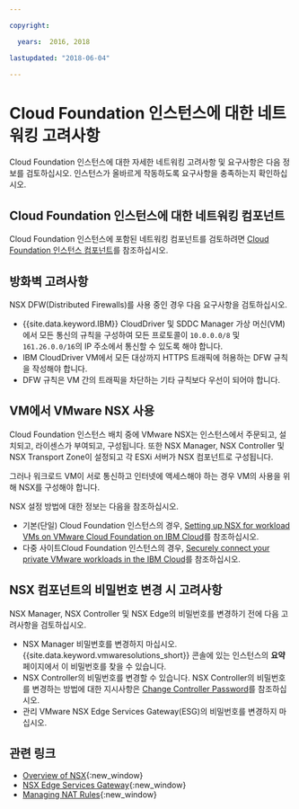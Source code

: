 ```yaml
---

copyright:

  years:  2016, 2018

lastupdated: "2018-06-04"

---
```


# Cloud Foundation 인스턴스에 대한 네트워킹 고려사항

Cloud Foundation 인스턴스에 대한 자세한 네트워킹 고려사항 및 요구사항은 다음 정보를 검토하십시오. 인스턴스가 올바르게 작동하도록 요구사항을 충족하는지 확인하십시오.

## Cloud Foundation 인스턴스에 대한 네트워킹 컴포넌트

Cloud Foundation 인스턴스에 포함된 네트워킹 컴포넌트를 검토하려면 [Cloud Foundation 인스턴스 컴포넌트](sd_cloudfoundationoverview.html#cloud-foundation-instance-components)를 참조하십시오.

## 방화벽 고려사항

NSX DFW(Distributed Firewalls)를 사용 중인 경우 다음 요구사항을 검토하십시오.
* {{site.data.keyword.IBM}} CloudDriver 및 SDDC Manager 가상 머신(VM)에서 모든 통신의 규칙을 구성하여 모든 프로토콜이 `10.0.0.0/8` 및 `161.26.0.0/16`의 IP 주소에서 통신할 수 있도록 해야 합니다.
* IBM CloudDriver VM에서 모든 대상까지 HTTPS 트래픽에 허용하는 DFW 규칙을 작성해야 합니다.
* DFW 규칙은 VM 간의 트래픽을 차단하는 기타 규칙보다 우선이 되어야 합니다.

## VM에서 VMware NSX 사용

Cloud Foundation 인스턴스 배치 중에 VMware NSX는 인스턴스에서 주문되고, 설치되고, 라이센스가 부여되고, 구성됩니다. 또한 NSX Manager, NSX Controller 및 NSX Transport Zone이 설정되고 각 ESXi 서버가 NSX 컴포넌트로 구성됩니다.

그러나 워크로드 VM이 서로 통신하고 인터넷에 액세스해야 하는 경우 VM의 사용을 위해 NSX를 구성해야 합니다.

NSX 설정 방법에 대한 정보는 다음을 참조하십시오.
* 기본(단일) Cloud Foundation 인스턴스의 경우, [Setting up NSX for workload VMs on VMware Cloud Foundation on IBM Cloud](https://developer.ibm.com/recipes/tutorials/setting-up-nsx-for-workload-vms-on-vmware-cloud-foundation-on-ibm-cloud-vcf/)를 참조하십시오.
* 다중 사이트Cloud Foundation 인스턴스의 경우, [Securely connect your private VMware workloads in the IBM Cloud](https://www.ibm.com/developerworks/library/se-securely-connect-private-vmware-workloads-ibm-cloud/index.html)를 참조하십시오.

## NSX 컴포넌트의 비밀번호 변경 시 고려사항

NSX Manager, NSX Controller 및 NSX Edge의 비밀번호를 변경하기 전에 다음 고려사항을 검토하십시오.
* NSX Manager 비밀번호를 변경하지 마십시오. {{site.data.keyword.vmwaresolutions_short}} 콘솔에 있는 인스턴스의 **요약** 페이지에서 이 비밀번호를 찾을 수 있습니다.
* NSX Controller의 비밀번호를 변경할 수 있습니다. NSX Controller의 비밀번호를 변경하는 방법에 대한 지시사항은 [Change Controller Password](https://docs.vmware.com/en/VMware-NSX-for-vSphere/6.2/com.vmware.nsx.admin.doc/GUID-2667DD9E-E2F5-4403-BAC2-C7D1BBC23228.html)를 참조하십시오.
* 관리 VMware NSX Edge Services Gateway(ESG)의 비밀번호를 변경하지 마십시오.

## 관련 링크

* [Overview of NSX](https://docs.vmware.com/en/VMware-NSX-for-vSphere/6.2/com.vmware.nsx-cross-vcenter-install.doc/GUID-10944155-28FF-46AA-AF56-7357E2F20AF4.html){:new_window}
* [NSX Edge Services Gateway]( https://www.ibm.com/cloud/garage/content/architecture/virtualizationArchitecture/nsx-esg){:new_window}
* [Managing NAT Rules](https://docs.vmware.com/en/VMware-NSX-for-vSphere/6.2/com.vmware.nsx.admin.doc/GUID-5896D8CF-20E0-4691-A9EB-83AFD9D36AFD.html){:new_window}
